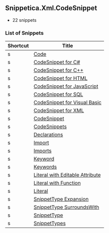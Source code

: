 ﻿## Snippetica.Xml.CodeSnippet

* 22 snippets

### List of Snippets

Shortcut | Title
-------- | -----
s|[Code](Code.snippet)
s|[CodeSnippet for C\#](CodeSnippetCSharp.snippet)
s|[CodeSnippet for C\+\+](CodeSnippetCPlusPlus.snippet)
s|[CodeSnippet for HTML](CodeSnippetHtml.snippet)
s|[CodeSnippet for JavaScript](CodeSnippetJavaScript.snippet)
s|[CodeSnippet for SQL](CodeSnippetSql.snippet)
s|[CodeSnippet for Visual Basic](CodeSnippetVisualBasic.snippet)
s|[CodeSnippet for XML](CodeSnippetXml.snippet)
s|[CodeSnippet](CodeSnippet.snippet)
s|[CodeSnippets](CodeSnippets.snippet)
s|[Declarations](Declarations.snippet)
s|[Import](Import.snippet)
s|[Imports](Imports.snippet)
s|[Keyword](Keyword.snippet)
s|[Keywords](Keywords.snippet)
s|[Literal with Editable Attribute](LiteralWithEditableAttribute.snippet)
s|[Literal with Function](LiteralWithFunction.snippet)
s|[Literal](Literal.snippet)
s|[SnippetType Expansion](SnippetTypeExpansion.snippet)
s|[SnippetType SurroundsWith](SnippetTypeSurroundsWith.snippet)
s|[SnippetType](SnippetType.snippet)
s|[SnippetTypes](SnippetTypes.snippet)
